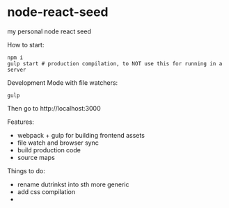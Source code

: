# node-react-seed
my personal node react seed

How to start:
```
npm i
gulp start # production compilation, to NOT use this for running in a server
```
Development Mode with file watchers:
```
gulp
```
Then go to http://localhost:3000 

Features:
- webpack + gulp for building frontend assets
- file watch and browser sync 
- build production code
- source maps

Things to do:
- rename dutrinkst into sth more generic
- add css compilation
- 
